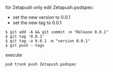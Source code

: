 for Zetapush only
edit Zetapush.podspec:  
- set the new version to 0.0.1  
- set the new tag to 0.0.1

```
$ git add -A && git commit -m "Release 0.0.1"
$ git tag '0.0.1'
$ git tag -a 0.0.1 -m "version 0.0.1"
$ git push --tags
```

execute 

`pod trunk push Zetapush.podspec`
